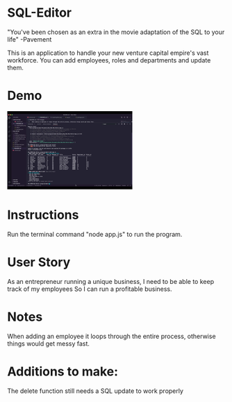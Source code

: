 # SQL-Editor

"You've been chosen as an extra in the movie adaptation of the SQL to your life" -Pavement


This is an application to handle your new venture capital empire's vast workforce.  You can add employees, roles and departments and update them.

# Demo

![](SQL.gif)

# Instructions
Run the terminal command "node app.js" to run the program.

# User Story

As an entrepreneur running a unique business, I need to be able to keep track of my employees
So I can run a profitable business.


# Notes
When adding an employee it loops through the entire process, otherwise things would get messy fast.



# Additions to make:
The delete function still needs a SQL update to work properly





